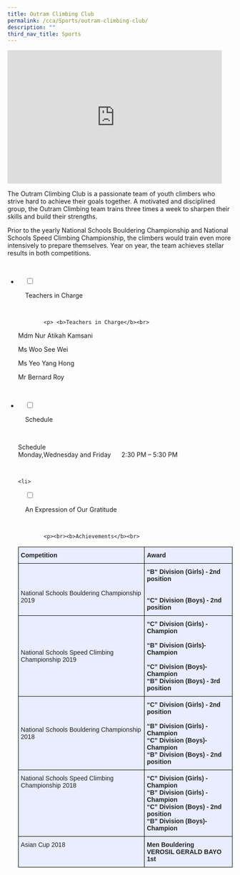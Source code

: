 ```yaml
---
title: Outram Climbing Club
permalink: /cca/Sports/outram-climbing-club/
description: ""
third_nav_title: Sports
---
```

<iframe allowfullscreen="true" height="299" width="480" frameborder="0" src="https://docs.google.com/presentation/d/e/2PACX-1vQkQo6zp_hKLi8VoOYRu7JezoR7cMHBde8SeF7KY9Vuw-lvAHDlmC81Y-TDsiPET7i9YqbW2dN9boUX/embed?start=false&amp;loop=false&amp;delayms=3000"></iframe>

The Outram Climbing Club is a passionate team of youth climbers who strive hard to achieve their goals together. A motivated and disciplined group, the Outram Climbing team trains three times a week to sharpen their skills and build their strengths.

Prior to the yearly National Schools Bouldering Championship and National Schools Speed Climbing Championship, the climbers would train even more intensively to prepare themselves. Year on year, the team achieves stellar results in both competitions.

<ul class="jekyllcodex_accordion">

  <li>

    <input type="checkbox" id="accordion1">

    <label for="accordion1">Teachers in Charge</label>

    <div>

			<p> <b>Teachers in Charge</b><br>
				
Mdm Nur Atikah Kamsani<br>

Ms Woo See Wei<br>

Ms Yeo Yang Hong<br>

Mr Bernard Roy<br>
			
</p>

    </div>

</li>
	<li>

    <input type="checkbox" id="accordion2">

    <label for="accordion2">Schedule </label>

    <div>

<p>Schedule<br> 
Monday,Wednesday and Friday      2:30 PM – 5:30 PM			<br></p>

    </div>

</li>
	
	<li>

    <input type="checkbox" id="accordion3">

    <label for="accordion3">An Expression of Our Gratitude</label>

    <div>

			<p><br><b>Achievements</b><br>
<style type="text/css">
.tg  {border-collapse:collapse;border-spacing:0;}
.tg td{border-color:black;border-style:solid;border-width:1px;font-family:Arial, sans-serif;font-size:14px;
  overflow:hidden;padding:10px 5px;word-break:normal;}
.tg th{border-color:black;border-style:solid;border-width:1px;font-family:Arial, sans-serif;font-size:14px;
  font-weight:normal;overflow:hidden;padding:10px 5px;word-break:normal;}
.tg .tg-vqm8{background-color:#E8EDFF;color:#222;text-align:left;vertical-align:top}
.tg .tg-u05r{background-color:#E8EDFF;color:#222;font-weight:bold;text-align:left;vertical-align:top}
.tg .tg-lr6o{background-color:#E8EDFF;color:#222;text-align:left;vertical-align:middle}
</style>
<table class="tg">
<thead>
  <tr>
    <th class="tg-u05r">Competition</th>
    <th class="tg-u05r">Award</th>
  </tr>
</thead>
<tbody>
  <tr>
    <td class="tg-vqm8"><br><br><br>National Schools Bouldering Championship 2019<br></td>
    <td class="tg-u05r">“B“ Division (Girls) - 2nd position<br><br><br>“C“ Division (Boys) - 2nd position<br></td>
  </tr>
  <tr>
    <td class="tg-lr6o"><span style="color:#222">National Schools Speed Climbing Championship 2019</span></td>
    <td class="tg-u05r">“C” Division (Girls) - Champion<br>  <br>“B” Division (Girls)- Champion<br><br>“C” Division (Boys)- Champion<br> “B” Division (Boys) - 3rd position      <br></td>
  </tr>
  <tr>
    <td class="tg-lr6o"><span style="color:#222"> National Schools Bouldering Championship 2018  </span></td>
    <td class="tg-u05r"> “C” Division (Girls) - 2nd position<br><br> “B” Division (Girls) - Champion<br> “C” Division (Boys)- Champion<br> “B” Division (Boys) - 2nd position</td>
  </tr>
  <tr>
    <td class="tg-vqm8">National Schools Speed Climbing Championship 2018<br></td>
    <td class="tg-u05r"> “C” Division (Girls) - Champion<br> “B” Division (Girls) - Champion<br> “C” Division (Boys) - 2nd position<br> “B” Division (Boys)- Champion  <br></td>
  </tr>
  <tr>
    <td class="tg-vqm8">Asian Cup 2018 </td>
    <td class="tg-u05r">  Men Bouldering<br>  VEROSIL GERALD BAYO 1st</td>
  </tr>
</tbody>
</table>
			</p>
			
    </div>

</li>
	
	

	
</ul>